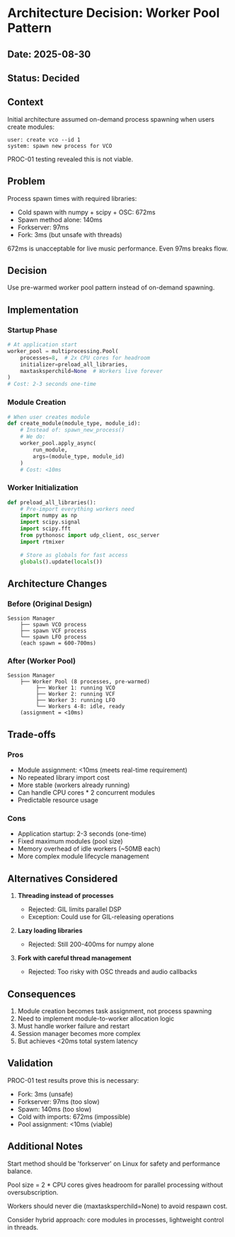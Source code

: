 # Architecture Decision: Worker Pool Pattern

## Date: 2025-08-30
## Status: Decided

## Context

Initial architecture assumed on-demand process spawning when users create modules:
```
user: create vco --id 1
system: spawn new process for VCO
```

PROC-01 testing revealed this is not viable.

## Problem

Process spawn times with required libraries:
- Cold spawn with numpy + scipy + OSC: 672ms
- Spawn method alone: 140ms  
- Forkserver: 97ms
- Fork: 3ms (but unsafe with threads)

672ms is unacceptable for live music performance. Even 97ms breaks flow.

## Decision

Use pre-warmed worker pool pattern instead of on-demand spawning.

## Implementation

### Startup Phase
```python
# At application start
worker_pool = multiprocessing.Pool(
    processes=8,  # 2x CPU cores for headroom
    initializer=preload_all_libraries,
    maxtasksperchild=None  # Workers live forever
)
# Cost: 2-3 seconds one-time
```

### Module Creation
```python
# When user creates module
def create_module(module_type, module_id):
    # Instead of: spawn_new_process()
    # We do:
    worker_pool.apply_async(
        run_module, 
        args=(module_type, module_id)
    )
    # Cost: <10ms
```

### Worker Initialization
```python
def preload_all_libraries():
    # Pre-import everything workers need
    import numpy as np
    import scipy.signal
    import scipy.fft
    from pythonosc import udp_client, osc_server
    import rtmixer
    
    # Store as globals for fast access
    globals().update(locals())
```

## Architecture Changes

### Before (Original Design)
```
Session Manager
    ├── spawn VCO process
    ├── spawn VCF process  
    └── spawn LFO process
    (each spawn = 600-700ms)
```

### After (Worker Pool)
```
Session Manager
    ├── Worker Pool (8 processes, pre-warmed)
         ├── Worker 1: running VCO
         ├── Worker 2: running VCF
         ├── Worker 3: running LFO
         └── Workers 4-8: idle, ready
    (assignment = <10ms)
```

## Trade-offs

### Pros
- Module assignment: <10ms (meets real-time requirement)
- No repeated library import cost
- More stable (workers already running)
- Can handle CPU cores * 2 concurrent modules
- Predictable resource usage

### Cons  
- Application startup: 2-3 seconds (one-time)
- Fixed maximum modules (pool size)
- Memory overhead of idle workers (~50MB each)
- More complex module lifecycle management

## Alternatives Considered

1. **Threading instead of processes**
   - Rejected: GIL limits parallel DSP
   - Exception: Could use for GIL-releasing operations

2. **Lazy loading libraries**
   - Rejected: Still 200-400ms for numpy alone
   
3. **Fork with careful thread management**
   - Rejected: Too risky with OSC threads and audio callbacks

## Consequences

1. Module creation becomes task assignment, not process spawning
2. Need to implement module-to-worker allocation logic
3. Must handle worker failure and restart
4. Session manager becomes more complex
5. But achieves <20ms total system latency

## Validation

PROC-01 test results prove this is necessary:
- Fork: 3ms (unsafe)
- Forkserver: 97ms (too slow)  
- Spawn: 140ms (too slow)
- Cold with imports: 672ms (impossible)
- Pool assignment: <10ms (viable)

## Additional Notes

Start method should be 'forkserver' on Linux for safety and performance balance.

Pool size = 2 * CPU cores gives headroom for parallel processing without oversubscription.

Workers should never die (maxtasksperchild=None) to avoid respawn cost.

Consider hybrid approach: core modules in processes, lightweight control in threads.